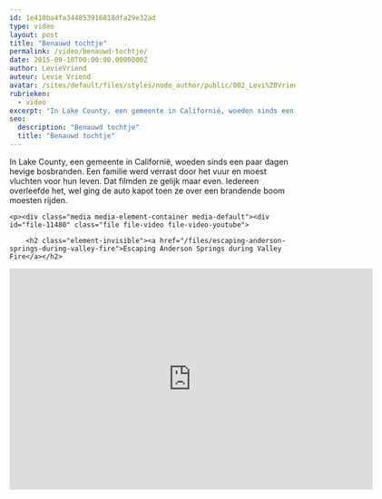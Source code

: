 ```yaml
---
id: 1e410ba4fa344853916818dfa29e32ad
type: video
layout: post
title: "Benauwd tochtje"
permalink: /video/benauwd-tochtje/
date: 2015-09-18T00:00:00.0000000Z
author: LevieVriend
auteur: Levie Vriend
avatar: /sites/default/files/styles/node_author/public/002_Levi%20Vrien_7Days%20site_Vierkant_0125.jpg?itok=RbBcmy7V
rubrieken:
  - video
excerpt: "In Lake County, een gemeente in Californië, woeden sinds een paar dagen hevige bosbranden. Een familie werd verrast door het vuur en moest vluchten voor hun leven. Dat filmden ze gelijk maar even. Iedereen overleefde het, wel ging de auto kapot toen ze over een brandende boom moesten rijden.  "
seo:
  description: "Benauwd tochtje"
  title: "Benauwd tochtje"
---
```

In Lake County, een gemeente in Californië, woeden sinds een paar dagen hevige bosbranden. Een familie werd verrast door het vuur en moest vluchten voor hun leven. Dat filmden ze gelijk maar even. Iedereen overleefde het, wel ging de auto kapot toen ze over een brandende boom moesten rijden.  

    <p><div class="media media-element-container media-default"><div id="file-11480" class="file file-video file-video-youtube">

        <h2 class="element-invisible"><a href="/files/escaping-anderson-springs-during-valley-fire">Escaping Anderson Springs during Valley Fire</a></h2>
    
  
  <div class="content">
    <div class="media-youtube-video media-element file-default media-youtube-1">
  <iframe class="media-youtube-player" width="640" height="390" title="Escaping Anderson Springs during Valley Fire" src="https://www.youtube.com/embed/0lVPB3HI9Wg?wmode=opaque&controls=" name="Escaping Anderson Springs during Valley Fire" frameborder="0" allowfullscreen="">Video van Escaping Anderson Springs during Valley Fire</iframe>
</div>
  </div>

  
</div>
</div>  
